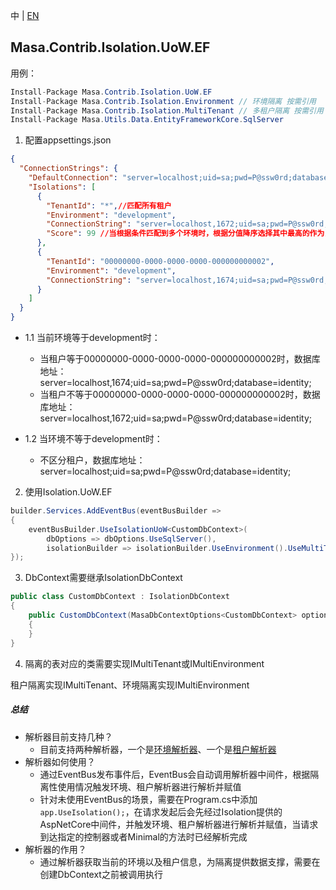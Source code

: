 中 | [EN](README.md)

## Masa.Contrib.Isolation.UoW.EF

用例：

```C#
Install-Package Masa.Contrib.Isolation.UoW.EF
Install-Package Masa.Contrib.Isolation.Environment // 环境隔离 按需引用
Install-Package Masa.Contrib.Isolation.MultiTenant // 多租户隔离 按需引用
Install-Package Masa.Utils.Data.EntityFrameworkCore.SqlServer
```

1. 配置appsettings.json
``` appsettings.json
{
  "ConnectionStrings": {
    "DefaultConnection": "server=localhost;uid=sa;pwd=P@ssw0rd;database=identity;",
    "Isolations": [
      {
        "TenantId": "*",//匹配所有租户
        "Environment": "development",
        "ConnectionString": "server=localhost,1672;uid=sa;pwd=P@ssw0rd;database=identity;",
        "Score": 99 //当根据条件匹配到多个环境时，根据分值降序选择其中最高的作为当前DbContext的链接地址，Score默认为100
      },
      {
        "TenantId": "00000000-0000-0000-0000-000000000002",
        "Environment": "development",
        "ConnectionString": "server=localhost,1674;uid=sa;pwd=P@ssw0rd;database=identity;"
      }
    ]
  }
}
```

* 1.1 当前环境等于development时：
  * 当租户等于00000000-0000-0000-0000-000000000002时，数据库地址：server=localhost,1674;uid=sa;pwd=P@ssw0rd;database=identity;
  * 当租户不等于00000000-0000-0000-0000-000000000002时，数据库地址：server=localhost,1672;uid=sa;pwd=P@ssw0rd;database=identity;

* 1.2 当环境不等于development时：
  * 不区分租户，数据库地址：server=localhost;uid=sa;pwd=P@ssw0rd;database=identity;

2. 使用Isolation.UoW.EF
``` C#
builder.Services.AddEventBus(eventBusBuilder =>
{
    eventBusBuilder.UseIsolationUoW<CustomDbContext>(
        dbOptions => dbOptions.UseSqlServer(),
        isolationBuilder => isolationBuilder.UseEnvironment().UseMultiTenant());// 按需选择使用环境或者租户隔离
});
```

3. DbContext需要继承IsolationDbContext

``` C#
public class CustomDbContext : IsolationDbContext
{
    public CustomDbContext(MasaDbContextOptions<CustomDbContext> options) : base(options)
    {
    }
}
```

4. 隔离的表对应的类需要实现IMultiTenant或IMultiEnvironment

租户隔离实现IMultiTenant、环境隔离实现IMultiEnvironment

##### 总结
* 解析器目前支持几种？
  * 目前支持两种解析器，一个是[环境解析器](../Masa.Contrib.Isolation.Environment/README.zh-CN.md)、一个是[租户解析器](../Masa.Contrib.Isolation.MultiTenant/README.zh-CN.md)
* 解析器如何使用？
  * 通过EventBus发布事件后，EventBus会自动调用解析器中间件，根据隔离性使用情况触发环境、租户解析器进行解析并赋值
  * 针对未使用EventBus的场景，需要在Program.cs中添加`app.UseIsolation();`，在请求发起后会先经过Isolation提供的AspNetCore中间件，并触发环境、租户解析器进行解析并赋值，当请求到达指定的控制器或者Minimal的方法时已经解析完成
* 解析器的作用？
  * 通过解析器获取当前的环境以及租户信息，为隔离提供数据支撑，需要在创建DbContext之前被调用执行